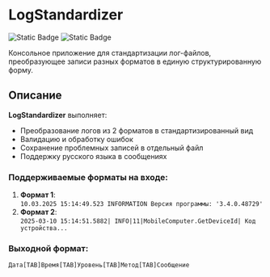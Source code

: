# LogStandardizer

![Static Badge](https://img.shields.io/badge/Language-C%23-blue?logo=c-sharp)
![Static Badge](https://img.shields.io/badge/.NET-8.0-purple)

Консольное приложение для стандартизации лог-файлов, преобразующее записи разных форматов в единую структурированную форму.

## Описание

**LogStandardizer** выполняет:

- Преобразование логов из 2 форматов в стандартизированный вид
- Валидацию и обработку ошибок
- Сохранение проблемных записей в отдельный файл
- Поддержку русского языка в сообщениях

### Поддерживаемые форматы на входе:
1. **Формат 1**:  
   `10.03.2025 15:14:49.523 INFORMATION Версия программы: '3.4.0.48729'`
2. **Формат 2**:  
   `2025-03-10 15:14:51.5882| INFO|11|MobileComputer.GetDeviceId| Код устройства...`

### Выходной формат:
`Дата[TAB]Время[TAB]Уровень[TAB]Метод[TAB]Сообщение`
